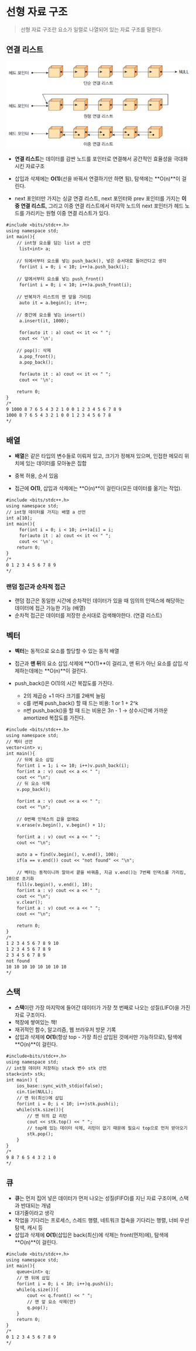 # 선형 자료 구조
> 선형 자료 구조란 요소가 일렬로 나열되어 있는 자료 구조를 말한다.

## 연결 리스트
![Alt text](images/image-linkedlist.png)
- **연결 리스트**는 데이터를 감싼 노드를 포인터로 연결해서 공간적인 효율성을 극대화 시킨 자료구조

- 삽입과 삭제에는 **O(1)**(선을 바꿔서 연결하기만 하면 됨), 탐색에는 **O(n)**이 걸린다.

- next 포인터만 가지는 싱글 연결 리스트, next 포인터와 prev 포인터를 가지는 **이중 연결 리스트**, 그리고 이중 연결 리스트에서 마지막 노드의 next 포인터가 헤드 노드를 가리키는 원형 이중 연결 리스트가 있다.

```
#include <bits/stdc++.h>
using namespace std; 
int main(){
    // int형 요소를 담는 list a 선언
     list<int> a; 

    // 뒤에서부터 요소를 넣는 push_back(), 넣은 순서대로 들어간다고 생각
     for(int i = 0; i < 10; i++)a.push_back(i);

    // 앞에서부터 요소를 넣는 push_front()
     for(int i = 0; i < 10; i++)a.push_front(i); 
    
    // 반복자가 리스트의 맨 앞을 가리킴
     auto it = a.begin(); it++;
    
    // 중간에 요소를 넣는 insert()
     a.insert(it, 1000);
    
     for(auto it : a) cout << it << " ";
     cout << '\n';

    // pop(): 삭제
     a.pop_front();
     a.pop_back();
    
     for(auto it : a) cout << it << " ";
     cout << '\n';  

    return 0;
}
/* 
9 1000 8 7 6 5 4 3 2 1 0 0 1 2 3 4 5 6 7 8 9
1000 8 7 6 5 4 3 2 1 0 0 1 2 3 4 5 6 7 8
*/
```

## 배열
- **배열**은 같은 타입의 변수들로 이뤄져 있고, 크기가 정해져 있으며, 인접한 메모리 위치에 있는 데이터를 모아놓은 집합

- 중복 허용, 순서 있음

- 접근에 **O(1)**, 삽입과 삭제에는 **O(n)**이 걸린다(모든 데이터를 옮기는 작업).

```
#include <bits/stdc++.h>
using namespace std; 
// int형 데이터를 가지는 배열 a 선언
int a[10];
int main(){   
     for(int i = 0; i < 10; i++)a[i] = i; 
     for(auto it : a) cout << it << " ";
     cout << '\n'; 
    return 0;
}
/* 
0 1 2 3 4 5 6 7 8 9 
*/
```

### 랜덤 접근과 순차적 접근
- 랜덤 접근은 동일한 시간에 순차적인 데이터가 있을 때 임의의 인덱스에 해당하는 데이터에 접근 가능한 기능 (배열)
- 순차적 접근은 데이터를 저장한 순서대로 검색해야한다. (연결 리스트)

## 벡터
- **벡터**는 동적으로 요소를 할당할 수 있는 동적 배열

- 접근과 **맨 뒤**의 요소 삽입.삭제에 **O(1)**이 걸리고, 맨 뒤가 아닌 요소를 삽입.삭제하는데에는 **O(n)**이 걸린다.

- push_back()은 O(1)의 시간 복잡도를 가진다.
    - 2의 제곱승 +1 마다 크기를 2배씩 늘림
    - c를 i번째 push_back() 할 때 드는 비용: 1 or 1 + 2^k
    - n번 push_back()을 할 때 드는 비용은 3n - 1
    -> 상수시간에 가까운 amortized 복잡도를 가진다.

```
#include <bits/stdc++.h>
using namespace std;
// 벡터 선언
vector<int> v;
int main(){
    // 뒤에 요소 삽입
    for(int i = 1; i <= 10; i++)v.push_back(i);
    for(int a : v) cout << a << " ";
    cout << "\n";
    // 뒤 요소 삭제
    v.pop_back();

    for(int a : v) cout << a << " ";
    cout << "\n";

    // 0번째 인덱스의 값을 없애요
    v.erase(v.begin(), v.begin() + 1);

    for(int a : v) cout << a << " ";
    cout << "\n";

    auto a = find(v.begin(), v.end(), 100);
    if(a == v.end()) cout << "not found" << "\n";

    // 벡터는 동적이니까 알아서 끝을 바꿔줌, 지금 v.end()는 7번째 인덱스를 가리킴, 10으로 초기화
    fill(v.begin(), v.end(), 10);
    for(int a : v) cout << a << " ";
    cout << "\n";
    v.clear();
    for(int a : v) cout << a << " ";
    cout << "\n";

    return 0;
}
/*
1 2 3 4 5 6 7 8 9 10
1 2 3 4 5 6 7 8 9
2 3 4 5 6 7 8 9
not found
10 10 10 10 10 10 10 10
*/
```

## 스택
- **스택**이란 가장 마지막에 들어간 데이터가 가장 첫 번째로 나오는 성질(LIFO)을 가진 자료 구조이다.
- 책장에 쌓여있는 책!
- 재귀적인 함수, 알고리즘, 웹 브라우저 방문 기록
- 삽입과 삭제에 **O(1)**(항상 top - 가장 최신 삽입된 것에서만 가능하므로), 탐색에 **O(n)**이 걸린다.
```
#include<bits/stdc++.h> 
using namespace std;  
// int형 데이터 저장하는 stack 변수 stk 선언
stack<int> stk; 
int main() {
    ios_base::sync_with_stdio(false);
    cin.tie(NULL);
    // 맨 뒤(최신)에 삽입
    for(int i = 0; i < 10; i++)stk.push(i);  
    while(stk.size()){
        // 맨 뒤의 값 리턴
        cout << stk.top() << " ";
        // top에 있는 데이터 삭제, 리턴이 없기 때문에 필요시 top으로 먼저 받아오기
        stk.pop();
    } 
}
/* 
9 8 7 6 5 4 3 2 1 0
*/
```

## 큐
- **큐**는 먼저 집어 넣은 데이터가 먼저 나오는 성질(FIFO)를 지닌 자료 구조이며, 스택과 반대되는 개념
- 대기줄이라고 생각
- 작업을 기다리는 프로세스, 스레드 행렬, 네트워크 접속을 기다리는 행렬, 너비 우선 탐색, 캐시 등
- 삽입과 삭제에 **O(1)**(삽입은 back(최신)에 삭제는 front(먼저)에), 탐색에 **O(n)**이 걸린다.
```
#include <bits/stdc++.h>
using namespace std;
int main(){
    queue<int> q;
    // 맨 뒤에 삽입
    for(int i = 0; i < 10; i++)q.push(i);
    while(q.size()){
        cout << q.front() << " "; 
        // 맨 앞 요소 삭제(만) 
        q.pop();
    }  
    return 0;
}
/* 
0 1 2 3 4 5 6 7 8 9
*/
```
